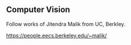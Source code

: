 ## Computer Vision

Follow works of Jitendra Malik from UC, Berkley.

https://people.eecs.berkeley.edu/~malik/
